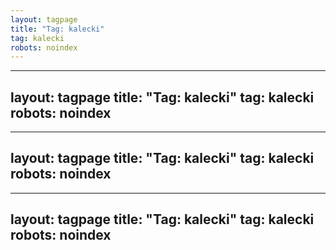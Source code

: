 ```yaml
---
layout: tagpage
title: "Tag: kalecki"
tag: kalecki
robots: noindex
---
```

---
layout: tagpage
title: "Tag: kalecki"
tag: kalecki
robots: noindex
---
---
layout: tagpage
title: "Tag: kalecki"
tag: kalecki
robots: noindex
---
---
layout: tagpage
title: "Tag: kalecki"
tag: kalecki
robots: noindex
---

